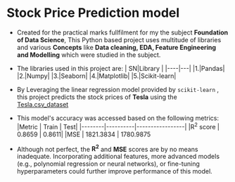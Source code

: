 # Stock Price Prediction model

- Created for the practical marks fullfilment for my the subject **Foundation of Data Science**, This Python based project uses multitude of libraries and various **Concepts** like **Data cleaning, EDA, Feature Engineering and Modelling** which were studied in the subject.

- The libraries used in this project are:
  | SN|Library |
  |----|---|
  |1.|Pandas|
  |2.|Numpy|
  |3.|Seaborn|
  |4.|Matplotlib|
  |5.|Scikit-learn|

- By Leveraging the linear regression model provided by `scikit-learn` , this project predicts the stock prices of **Tesla** using the [Tesla.csv_dataset](./tesla.csv)

- This model's accuracy was accessed based on the following metrics: <br>
  |Metric | Train | Test|
  |--------|----------|-----------------|
  |R<sup>2</sup> score | 0.8659 | 0.8611|
  |MSE | 1821.3834 | 1780.9875

- Although not perfect, the **R<sup>2</sup>** and **MSE** scores are by no means inadequate. Incorporating additional features, more advanced models (e.g., polynomial regression or neural networks), or fine-tuning hyperparameters could further improve performance of this model.
